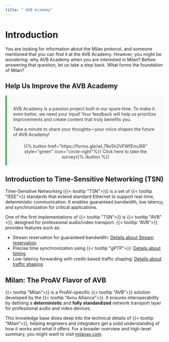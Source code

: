 ```yaml
---
title: " AVB Academy"
---
```


# Introduction

You are looking for information about the Milan protocol, and someone mentioned that you can find it at the AVB Academy. However, you might be wondering: why AVB Academy when you are interested in Milan? Before answering that question, let us take a step back. What forms the foundation of Milan?

## Help Us Improve the AVB Academy

<div class="survey-notice">
  <p>AVB Academy is a passion project built in our spare time. To make it even better, we need your input! Your feedback will help us prioritize improvements and create content that truly benefits you.</p>
  <p>Take a minute to share your thoughts—your voice shapes the future of AVB Academy!</p>
  <div class="survey-button-container">
    {{% button href="https://forms.gle/wL78x5h2VFWfEmJ68" style="green" icon="circle-right"%}} Click here to take the survey{{% /button %}}
  </div>
</div>

<style>
  .survey-notice {
    background-color: #f9f9f9; /* Light background for light theme */
    color: #333; /* Dark text for light theme */
    padding: 20px;
    border-left: 5px solid #4CAF50; /* Green accent */
    margin-bottom: 20px;
    border-radius: 5px;
  }

  .survey-button-container {
    text-align: center;
    margin-top: 20px;
  }

  /* Dark theme adjustments */
  body.dark-theme .survey-notice {
    background-color: #333; /* Dark background for dark theme */
    color: #f9f9f9; /* Light text for dark theme */
    border-left: 5px solid #80e27e; /* Lighter green for better visibility */
  }

  body.dark-theme .survey-button-container {
    color: #f9f9f9; /* Light text for the button container */
  }

  .survey-notice {
  transition: background-color 0.3s ease, color 0.3s ease;
}

</style>



## Introduction to Time-Sensitive Networking (TSN)

Time-Sensitive Networking ({{< tooltip "TSN">}}) is a set of {{< tooltip "IEEE">}} standards that extend standard Ethernet to support real-time, deterministic communication. It enables guaranteed bandwidth, low latency, and synchronization for critical applications.

One of the first implementations of {{< tooltip "TSN">}} is {{< tooltip "AVB" >}}, designed for professional audio/video transport. {{< tooltip "AVB">}} provides features such as:

- Stream reservation for guaranteed bandwidth: [Details about Stream reservation](01_milan/03_traffic-shaping/stream-reservation/_index.md)
- Precise time synchronization using {{< tooltip "gPTP">}}: [Details about timing](01_milan/00_network-timing/_index.md)
- Low-latency forwarding with credit-based traffic shaping: [Details about traffic shaping](01_milan/03_traffic-shaping/fqtss/_index.md)

## Milan: The ProAV Flavor of AVB

{{< tooltip "Milan">}} is a ProAV-specific {{< tooltip "AVB">}} solution developed by the {{< tooltip "Avnu Alliance">}}. It ensures interoperability by defining a **deterministic** and **fully standardized** network transport layer for professional audio and video devices.

This knowledge base dives deep into the technical details of {{< tooltip "Milan">}}, helping engineers and integrators get a solid understanding of how it works and what it offers. For a broader overview and high-level summary, you might want to visit [milanav.com](https://milanav.com).
